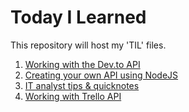 # Today I Learned

 This repository will host my 'TIL' files.


1. [Working with the Dev.to API](Dev.to_API.md)
1. [Creating your own API using NodeJS](creating_api_with_nodejs.md)
1. [IT analyst tips & quicknotes](IT_Support_quicknotes.md)
1. [Working with Trello API](trello-api.md)

